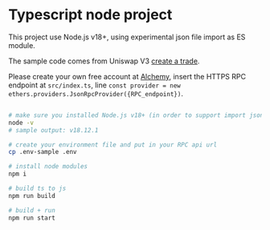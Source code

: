 # Typescript node project

This project use Node.js v18+, using experimental json file import as ES module.

The sample code comes from Uniswap V3 [create a trade](https://docs.uniswap.org/sdk/v3/guides/creating-a-trade).

Please create your own free account at [Alchemy](https://www.alchemy.com/), insert the HTTPS RPC endpoint at `src/index.ts`, line `const provider = new ethers.providers.JsonRpcProvider({RPC_endpoint})`.

```bash

# make sure you installed Node.js v18+ (in order to support import json file as ES6 module)
node -v
# sample output: v18.12.1

# create your environment file and put in your RPC api url
cp .env-sample .env

# install node modules
npm i

# build ts to js
npm run build

# build + run
npm run start

```

